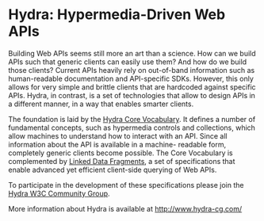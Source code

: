 Hydra: Hypermedia-Driven Web APIs
=====================================================================

Building Web APIs seems still more an art than a science. How can we
build APIs such that generic clients can easily use them? And how do
we build those clients? Current APIs heavily rely on out-of-band
information such as human-readable documentation and API-specific
SDKs. However, this only allows for very simple and brittle clients
that are hardcoded against specific APIs. Hydra, in contrast, is a set
of technologies that allow to design APIs in a different manner, in a
way that enables smarter clients.

The foundation is laid by the [Hydra Core Vocabulary][1]. It defines a
number of fundamental concepts, such as hypermedia controls and
collections, which allow machines to understand how to interact with
an API. Since all information about the API is available in a machine-
readable form, completely generic clients become possible. The Core
Vocabulary is complemented by [Linked Data Fragments][2], a set of
specifications that enable advanced yet efficient client-side querying
of Web APIs.

To participate in the development of these specifications please join
the [Hydra W3C Community Group][3].

More information about Hydra is available at http://www.hydra-cg.com/


[1]: http://www.hydra-cg.com/hydra/spec/latest/core/
[2]: http://www.hydra-cg.com/linked-data-fragments/
[3]: http://m.lanthi.com/HydraCG
